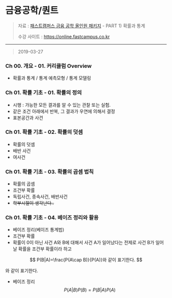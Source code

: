 금융공학/퀀트
====================

> 자료 : [패스트캠퍼스 금융 공학 올인원 패키지](https://www.fastcampus.co.kr/data_online_fin)  - PART 1) 확률과 통계
> 
> 수강 사이트 : https://online.fastcampus.co.kr
-------
> 2019-03-27

### Ch 00. 개요 - 01. 커리큘럼 Overview

- 확률과 통계 / 통계 예측모형 / 통계 모델링

### Ch 01. 확률 기초 - 01. 확률의 정의

- 시행 : 가능한 모든 결과를 알 수 있는 관찰 또는 실험. 
- 같은 조건 아래에서 반복, 그 결과가 우연에 의해서 결정
- 표본공간과 사건

### Ch 01. 확률 기초 - 02. 확률의 덧셈

- 확률의 덧셈
- 배반 사건
- 여사건

### Ch 01. 확률 기초 - 03. 확률의 곱셈 법칙

- 확률의 곱셈
- 조건부 확률
- 독립사건, 종속사건, 배반사건
- ~~학부시절이 생각난다..~~

### Ch 01. 확률 기초 - 04. 베이즈 정리와 활용

- 베이즈 정리(베이즈 통계법)
- 조건부 확률
- 확률이 0이 아닌 사건 A와 B에 대해서 사건 A가 일어났다는 전제로 사건 B가 일어날 확률을 조건부 확률이라 하고 

$$
P(B|A)=\frac{P(A\cap B)}{P(A)}와 같이 표기한다.
$$

와 같이 표기한다.

- 베이즈 정리
  $$
  P(A|B)P(B) = P(B|A)P(A)
  $$

